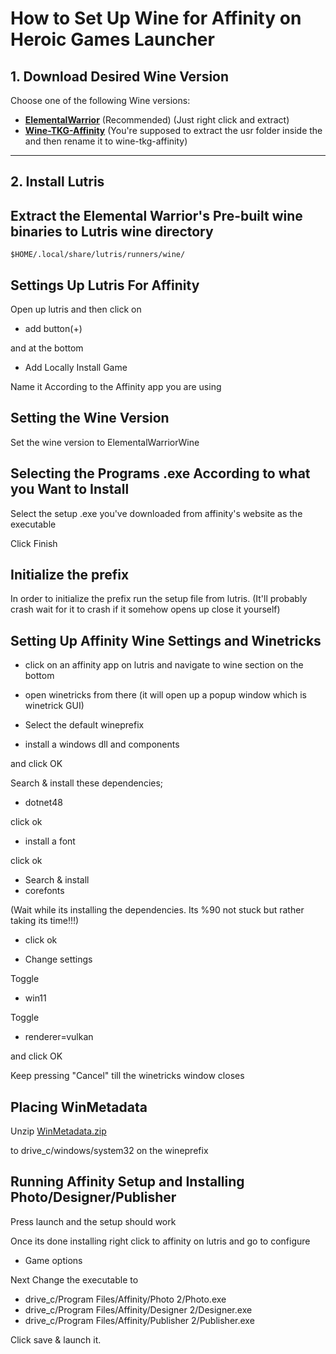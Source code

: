 # How to Set Up Wine for Affinity on Heroic Games Launcher

## 1. Download Desired Wine Version

Choose one of the following Wine versions:

- [**ElementalWarrior**](https://github.com/Twig6943/ElementalWarrior-wine-binaries/releases) (Recommended) (Just right click and extract)
- [**Wine-TKG-Affinity**](https://github.com/daegalus/wine-tkg-affinity/releases) (You're supposed to extract the usr folder inside the  and then rename it to wine-tkg-affinity)

---

## 2. Install Lutris


## Extract the Elemental Warrior's Pre-built wine binaries to Lutris wine directory

```
$HOME/.local/share/lutris/runners/wine/
```


## Settings Up Lutris For Affinity
Open up lutris and then click on

* add button(+)

and at the bottom

* Add Locally Install Game

Name it According to the Affinity app you are using

## Setting the Wine Version

Set the wine version to ElementalWarriorWine

## Selecting the Programs .exe According to what you Want to Install

Select the setup .exe you've downloaded from affinity's website as the executable

Click Finish

## Initialize the prefix

In order to initialize the prefix run the setup file from lutris. (It'll probably crash wait for it to crash if it somehow opens up close it yourself)

## Setting Up Affinity Wine Settings and Winetricks

* click on an affinity app on lutris and navigate to wine section on the bottom

* open winetricks from there (it will open up a popup window which is winetrick GUI)

* Select the default wineprefix
* install a windows dll and components

and click OK

 Search & install these dependencies;

* dotnet48

click ok

* install a font

click ok

* Search & install
* corefonts

(Wait while its installing the dependencies. Its %90 not stuck but rather taking its time!!!)

* click ok

* Change settings

Toggle
 * win11

Toggle
 * renderer=vulkan

and click OK

Keep pressing "Cancel" till the winetricks window closes

## Placing WinMetadata

Unzip [WinMetadata.zip](https://archive.org/download/win-metadata/WinMetadata.zip)

to  drive_c/windows/system32 on the wineprefix

## Running Affinity Setup and Installing Photo/Designer/Publisher

Press launch and the setup should work

Once its done installing right click to affinity on lutris and go to configure
* Game options

Next Change the executable to

* drive_c/Program Files/Affinity/Photo 2/Photo.exe
* drive_c/Program Files/Affinity/Designer 2/Designer.exe
* drive_c/Program Files/Affinity/Publisher 2/Publisher.exe

Click save & launch it.
